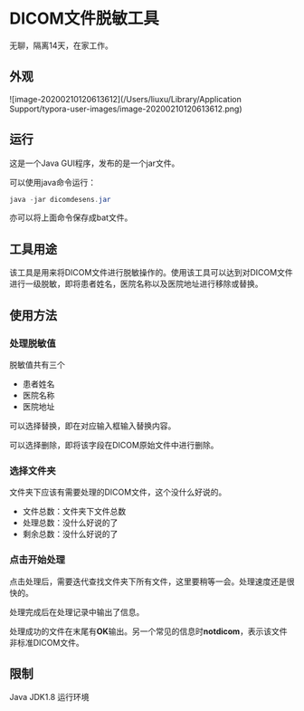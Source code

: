 # DICOM文件脱敏工具

无聊，隔离14天，在家工作。

## 外观

![image-20200210120613612](/Users/liuxu/Library/Application Support/typora-user-images/image-20200210120613612.png)

## 运行

这是一个Java GUI程序，发布的是一个jar文件。

可以使用java命令运行：

```java
java -jar dicomdesens.jar
```

亦可以将上面命令保存成bat文件。

## 工具用途

该工具是用来将DICOM文件进行脱敏操作的。使用该工具可以达到对DICOM文件进行一级脱敏，即将患者姓名，医院名称以及医院地址进行移除或替换。

## 使用方法

### 处理脱敏值

脱敏值共有三个

- 患者姓名
- 医院名称
- 医院地址

可以选择替换，即在对应输入框输入替换内容。

可以选择删除，即将该字段在DICOM原始文件中进行删除。

### 选择文件夹

文件夹下应该有需要处理的DICOM文件，这个没什么好说的。

- 文件总数：文件夹下文件总数
- 处理总数：没什么好说的了
- 剩余总数：没什么好说的了

### 点击开始处理

点击处理后，需要迭代查找文件夹下所有文件，这里要稍等一会。处理速度还是很快的。

处理完成后在处理记录中输出了信息。

处理成功的文件在末尾有**OK**输出。另一个常见的信息时**notdicom**，表示该文件非标准DICOM文件。

## 限制

Java JDK1.8 运行环境

